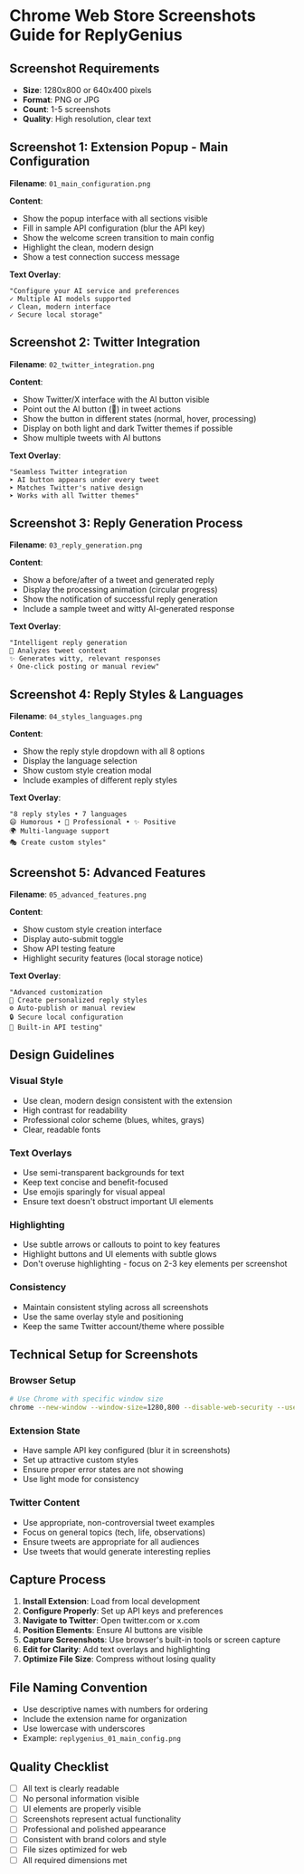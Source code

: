 # Chrome Web Store Screenshots Guide for ReplyGenius

## Screenshot Requirements
- **Size**: 1280x800 or 640x400 pixels
- **Format**: PNG or JPG
- **Count**: 1-5 screenshots
- **Quality**: High resolution, clear text

## Screenshot 1: Extension Popup - Main Configuration
**Filename**: `01_main_configuration.png`

**Content**:
- Show the popup interface with all sections visible
- Fill in sample API configuration (blur the API key)
- Show the welcome screen transition to main config
- Highlight the clean, modern design
- Show a test connection success message

**Text Overlay**: 
```
"Configure your AI service and preferences
✓ Multiple AI models supported
✓ Clean, modern interface
✓ Secure local storage"
```

## Screenshot 2: Twitter Integration
**Filename**: `02_twitter_integration.png`

**Content**:
- Show Twitter/X interface with the AI button visible
- Point out the AI button (🤖) in tweet actions
- Show the button in different states (normal, hover, processing)
- Display on both light and dark Twitter themes if possible
- Show multiple tweets with AI buttons

**Text Overlay**:
```
"Seamless Twitter integration
➤ AI button appears under every tweet
➤ Matches Twitter's native design
➤ Works with all Twitter themes"
```

## Screenshot 3: Reply Generation Process
**Filename**: `03_reply_generation.png`

**Content**:
- Show a before/after of a tweet and generated reply
- Display the processing animation (circular progress)
- Show the notification of successful reply generation
- Include a sample tweet and witty AI-generated response

**Text Overlay**:
```
"Intelligent reply generation
🤖 Analyzes tweet context
✨ Generates witty, relevant responses
⚡ One-click posting or manual review"
```

## Screenshot 4: Reply Styles & Languages
**Filename**: `04_styles_languages.png`

**Content**:
- Show the reply style dropdown with all 8 options
- Display the language selection
- Show custom style creation modal
- Include examples of different reply styles

**Text Overlay**:
```
"8 reply styles • 7 languages
😄 Humorous • 🎯 Professional • ✨ Positive
🌍 Multi-language support
🎭 Create custom styles"
```

## Screenshot 5: Advanced Features
**Filename**: `05_advanced_features.png`

**Content**:
- Show custom style creation interface
- Display auto-submit toggle
- Show API testing feature
- Highlight security features (local storage notice)

**Text Overlay**:
```
"Advanced customization
🎨 Create personalized reply styles  
⚙️ Auto-publish or manual review
🔒 Secure local configuration
🧪 Built-in API testing"
```

## Design Guidelines

### Visual Style
- Use clean, modern design consistent with the extension
- High contrast for readability
- Professional color scheme (blues, whites, grays)
- Clear, readable fonts

### Text Overlays
- Use semi-transparent backgrounds for text
- Keep text concise and benefit-focused
- Use emojis sparingly for visual appeal
- Ensure text doesn't obstruct important UI elements

### Highlighting
- Use subtle arrows or callouts to point to key features
- Highlight buttons and UI elements with subtle glows
- Don't overuse highlighting - focus on 2-3 key elements per screenshot

### Consistency
- Maintain consistent styling across all screenshots
- Use the same overlay style and positioning
- Keep the same Twitter account/theme where possible

## Technical Setup for Screenshots

### Browser Setup
```bash
# Use Chrome with specific window size
chrome --new-window --window-size=1280,800 --disable-web-security --user-data-dir=/tmp/chrome_test
```

### Extension State
- Have sample API key configured (blur it in screenshots)
- Set up attractive custom styles
- Ensure proper error states are not showing
- Use light mode for consistency

### Twitter Content
- Use appropriate, non-controversial tweet examples
- Focus on general topics (tech, life, observations)
- Ensure tweets are appropriate for all audiences
- Use tweets that would generate interesting replies

## Capture Process

1. **Install Extension**: Load from local development
2. **Configure Properly**: Set up API keys and preferences  
3. **Navigate to Twitter**: Open twitter.com or x.com
4. **Position Elements**: Ensure AI buttons are visible
5. **Capture Screenshots**: Use browser's built-in tools or screen capture
6. **Edit for Clarity**: Add text overlays and highlighting
7. **Optimize File Size**: Compress without losing quality

## File Naming Convention
- Use descriptive names with numbers for ordering
- Include the extension name for organization
- Use lowercase with underscores
- Example: `replygenius_01_main_config.png`

## Quality Checklist
- [ ] All text is clearly readable
- [ ] No personal information visible
- [ ] UI elements are properly visible
- [ ] Screenshots represent actual functionality
- [ ] Professional and polished appearance
- [ ] Consistent with brand colors and style
- [ ] File sizes optimized for web
- [ ] All required dimensions met